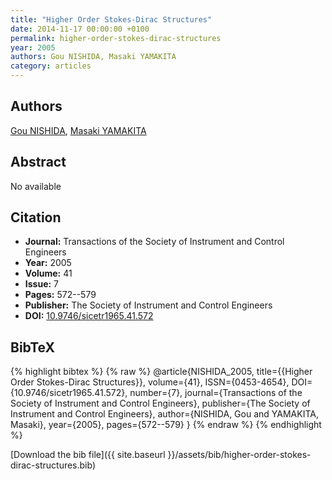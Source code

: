 ```yaml
---
title: "Higher Order Stokes-Dirac Structures"
date: 2014-11-17 00:00:00 +0100
permalink: higher-order-stokes-dirac-structures
year: 2005
authors: Gou NISHIDA, Masaki YAMAKITA
category: articles
---
```

 
## Authors
[Gou NISHIDA](authors/gou-nishida), [Masaki YAMAKITA](authors/masaki-yamakita)
 
## Abstract
No  available
 
## Citation
- **Journal:** Transactions of the Society of Instrument and Control Engineers
- **Year:** 2005
- **Volume:** 41
- **Issue:** 7
- **Pages:** 572--579
- **Publisher:** The Society of Instrument and Control Engineers
- **DOI:** [10.9746/sicetr1965.41.572](https://doi.org/10.9746/sicetr1965.41.572)
 
## BibTeX
{% highlight bibtex %}
{% raw %}
@article{NISHIDA_2005,
  title={{Higher Order Stokes-Dirac Structures}},
  volume={41},
  ISSN={0453-4654},
  DOI={10.9746/sicetr1965.41.572},
  number={7},
  journal={Transactions of the Society of Instrument and Control Engineers},
  publisher={The Society of Instrument and Control Engineers},
  author={NISHIDA, Gou and YAMAKITA, Masaki},
  year={2005},
  pages={572--579}
}
{% endraw %}
{% endhighlight %}
 
[Download the bib file]({{ site.baseurl }}/assets/bib/higher-order-stokes-dirac-structures.bib)
 
